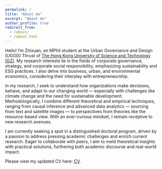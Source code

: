 ```yaml
---
permalink: /
title: "About me"
excerpt: "About me"
author_profile: true
redirect_from: 
  - /about/
  - /about.html
---
```


Hello! I’m Zhixuan, an MPhil student at the Urban Governance and Design (UGOD) Thrust of [The Hong Kong University of Science and Technology (GZ)](https://www.hkust-gz.edu.cn/). My research interests lie in the fields of corporate governance, strategy, and corporate social responsibility, emphasizing sustainability and ESG practices. I also delve into business, urban, and environmental economics, considering their interplay with entrepreneurship.

In my research, I seek to understand how organizations make decisions, behave, and adapt to our changing world — especially with challenges like climate change and the need for sustainable development. Methodologically, I combine different theoretical and empirical techniques, ranging from causal inference and advanced data analytics — sourcing from text and satellite images — to perspectives from theories like the resource-based view. With an ever-curious mindset, I remain receptive to new research avenues.

I am currently seeking a spot in a distinguished doctoral program, driven by a passion to address pressing academic challenges and enrich current research. Eager to collaborate with peers, I aim to meld theoretical insights with practical solutions, furthering both academic discourse and real-world impact.

Please view my updated CV here: [CV](../assets/CV_ZXGUO.pdf).
